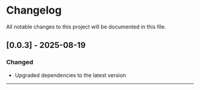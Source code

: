 # Changelog

All notable changes to this project will be documented in this file.

## [0.0.3] - 2025-08-19
### Changed
- Upgraded dependencies to the latest version
---